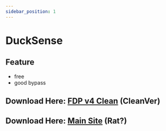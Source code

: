 ```yaml
---
sidebar_position: 1
---
```


# DuckSense

## Feature
- free
- good bypass

## Download Here: [FDP v4 Clean](https://firebasestorage.googleapis.com/v0/b/frendacute.appspot.com/o/FDP%20Client%20Cleanver4.jar?alt=media&token=16e67cee-df3b-4ace-b749-9db0a9cdd055) (CleanVer)
## Download Here: [Main Site](https://fdpinfo.github.io/next/) (Rat?)
